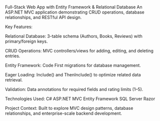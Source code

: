 Full-Stack Web App with Entity Framework & Relational Database
An ASP.NET MVC application demonstrating CRUD operations, database relationships, and RESTful API design.

Key Features:

Relational Database: 3-table schema (Authors, Books, Reviews) with primary/foreign keys.

CRUD Operations: MVC controllers/views for adding, editing, and deleting entries.

Entity Framework: Code First migrations for database management.

Eager Loading: Include() and ThenInclude() to optimize related data retrieval.

Validation: Data annotations for required fields and rating limits (1–5).

Technologies Used:
C# ASP.NET MVC Entity Framework SQL Server Razor

Project Context:
Built to explore MVC design patterns, database relationships, and enterprise-scale backend development.
